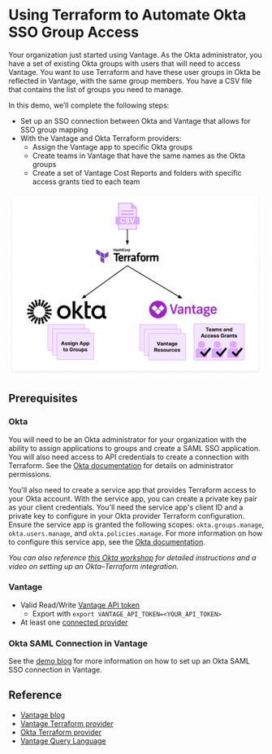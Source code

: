 # Using Terraform to Automate Okta SSO Group Access

Your organization just started using Vantage. As the Okta administrator, you have a set of existing Okta groups with users that will need to access Vantage. You want to use Terraform and have these user groups in Okta be reflected in Vantage, with the same group members. You have a CSV file that contains the list of groups you need to manage.

In this demo, we’ll complete the following steps:

- Set up an SSO connection between Okta and Vantage that allows for SSO group mapping
- With the Vantage and Okta Terraform providers:
  - Assign the Vantage app to specific Okta groups
  - Create teams in Vantage that have the same names as the Okta groups
  - Create a set of Vantage Cost Reports and folders with specific access grants tied to each team

<img src="/assets/okta-terraform.png" alt="A diagram that starts with a CSV icon. CSV points to the Terraform logo. The Terraform logo has one arrow that points to the Okta logo and one that points to the Vantage logo. Under the Okta logo are three squares that say Assign App to Groups. Under the Vantage logo is one set of three squares that says Vantage Resources. Another square says Teams and Access Grants and has three user icons with checkmarks over them." width="500" height="auto">

## Prerequisites

### Okta

You will need to be an Okta administrator for your organization with the ability to assign applications to groups and create a SAML SSO application. You will also need access to API credentials to create a connection with Terraform. See the [Okta documentation](https://help.okta.com/en-us/content/topics/security/administrators-admin-comparison.htm) for details on administrator permissions.

You'll also need to create a service app that provides Terraform access to your Okta account. With the service app, you can create a private key pair as your client credentials. You'll need the service app's client ID and a private key to configure in your Okta provider Terraform configuration. Ensure the service app is granted the following scopes: `okta.groups.manage`, `okta.users.manage`, and `okta.policies.manage`. For more information on how to configure this service app, see the [Okta documentation](https://developer.okta.com/docs/guides/terraform-enable-org-access/main/). 

_You can also reference [this Okta workshop](https://developer.okta.com/blog/2023/07/28/terraform-workshop) for detailed instructions and a video on setting up an Okta–Terraform integration._

### Vantage

- Valid Read/Write [Vantage API token](https://vantage.readme.io/reference/authentication)
  - Export with `export VANTAGE_API_TOKEN=<YOUR_API_TOKEN>`
- At least one [connected provider](https://www.vantage.sh/integrations)

### Okta SAML Connection in Vantage

See the [demo blog](https://www.vantage.sh/blog/okta-terraform#create-a-saml-sso-connection-between-okta-and-vantage) for more information on how to set up an Okta SAML SSO connection in Vantage. 

## Reference

- [Vantage blog](https://www.vantage.sh/blog/okta-terraform)
- [Vantage Terraform provider](https://registry.terraform.io/providers/vantage-sh/vantage/latest/docs)
- [Okta Terraform provider](https://registry.terraform.io/providers/okta/okta/latest/docs)
- [Vantage Query Language](https://docs.vantage.sh/vql)
